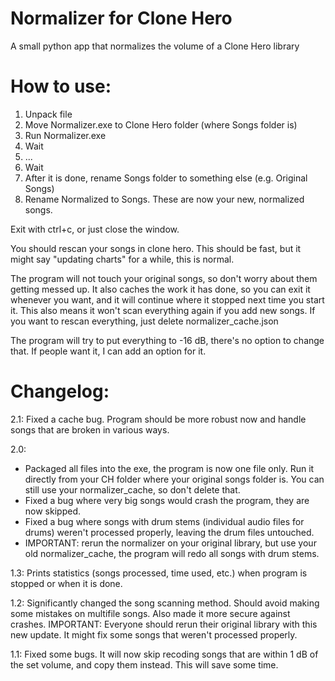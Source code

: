 # Normalizer for Clone Hero
A small python app that normalizes the volume of a Clone Hero library

# How to use:

1. Unpack file
2. Move Normalizer.exe to Clone Hero folder (where Songs folder is)
3. Run Normalizer.exe
4. Wait
5. ...
6. Wait
7. After it is done, rename Songs folder to something else (e.g. Original Songs)
8. Rename Normalized to Songs. These are now your new, normalized songs.

Exit with ctrl+c, or just close the window.

You should rescan your songs in clone hero. This should be fast, but it might say "updating charts" for a while, this is normal.

The program will not touch your original songs, so don't worry about them getting messed up. It also caches the work it has done, so you can exit it whenever you want, and it will continue where it stopped next time you start it. This also means it won't scan everything again if you add new songs. If you want to rescan everything, just delete normalizer_cache.json

The program will try to put everything to -16 dB, there's no option to change that. If people want it, I can add an option for it.

# Changelog:

2.1: Fixed a cache bug. Program should be more robust now and handle songs that are broken in various ways.

2.0:
- Packaged all files into the exe, the program is now one file only. Run it directly from your CH folder where your original songs folder is. You can still use your normalizer_cache, so don't delete that.
- Fixed a bug where very big songs would crash the program, they are now skipped.
- Fixed a bug where songs with drum stems (individual audio files for drums) weren't processed properly, leaving the drum files untouched.
- IMPORTANT: rerun the normalizer on your original library, but use your old normalizer_cache, the program will redo all songs with drum stems.

1.3: Prints statistics (songs processed, time used, etc.) when program is stopped or when it is done.

1.2: Significantly changed the song scanning method. Should avoid making some mistakes on multifile songs. Also made it more secure against crashes. IMPORTANT: Everyone should rerun their original library with this new update. It might fix some songs that weren't processed properly.

1.1: Fixed some bugs. It will now skip recoding songs that are within 1 dB of the set volume, and copy them instead. This will save some time.
